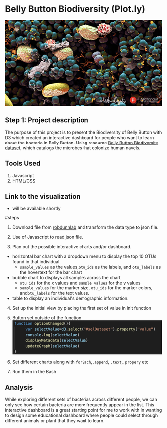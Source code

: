 # Belly Button Biodiversity (Plot.ly)

![Bacteria by filterforge.com](Img/bacteria.jpg)


## Step 1: Project description

The purpose of this project is to present the Biodiversity of Belly Button with D3 which created an interactive dashboard for people who want to learn about the bacteria in Belly Button. Using resource [Belly Button Biodiversity dataset](http://robdunnlab.com/projects/belly-button-biodiversity/), which catalogs the microbes that colonize human navels.

## Tools Used 

1. Javascript 
2. HTML/CSS


## Link to the visualization

* will be available shortly 

#steps 
1. Download file from [robdunnlab](http://robdunnlab.com/projects/belly-button-biodiversity/results-and-data/) and transform the data type to json file.

2. Use of Javascript to read json file. 

3. Plan out the possible interactive charts and/or dashboard.

* horizontal bar chart with a dropdown menu to display the top 10 OTUs found in that individual.
  * `sample_values` as the values,`otu_ids` as the labels, and `otu_labels` as the hovertext for the bar chart
* bubble chart to displays all samples across the chart
  * `otu_ids` for the x values and `sample_values` for the y values
  * `sample_values` for the marker size, `otu_ids` for the marker colors, and`otu_labels` for the text values.
* table to display an individual's demographic information.

4. Set up the initial view by placing the first set of value in init function

5. Button set outside of the function
![Bacteria by filterforge.com](Img/button.jpg)
6. Set different charts along with `forEach`,`.append`, `.text`,`.propery` etc

7. Run them in the Bash

## Analysis 

While exploring different sets of bacterias across different people, we can only see how certain bacteria are more frequently appear in the list. This interactive dashboard is a great starting point for me to work with in wanting to design some educational dashboard where people could select through different animals or plant that they want to learn.


